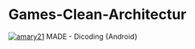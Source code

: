 # Games-Clean-Architectur
[![amary21](https://circleci.com/gh/amary21/Games-Clean-Architectur.svg?style=svg)](https://circleci.com/gh/amary21/Games-Clean-Architectur)
MADE - Dicoding {Android}
